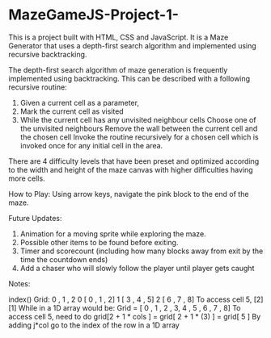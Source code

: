 # MazeGameJS-Project-1-

This is a project built with HTML, CSS and JavaScript. It is a Maze Generator that uses a depth-first search algorithm and implemented using recursive backtracking. 

The depth-first search algorithm of maze generation is frequently implemented using backtracking. This can be described with a following recursive routine:

1. Given a current cell as a parameter,
2. Mark the current cell as visited
3. While the current cell has any unvisited neighbour cells
        Choose one of the unvisited neighbours
        Remove the wall between the current cell and the chosen cell
        Invoke the routine recursively for a chosen cell
        which is invoked once for any initial cell in the area.

There are 4 difficulty levels that have been preset and optimized according to the width and height of the maze canvas with higher difficulties having more cells. 

How to Play: 
Using arrow keys, navigate the pink block to the end of the maze. 
















Future Updates:

1. Animation for a moving sprite while exploring the maze.
2. Possible other items to be found before exiting. 
3. Timer and scorecount (including how many blocks away from exit by the time the countdown ends)
4. Add a chaser who will slowly follow the player until player gets caught




Notes: 

index() 
Grid:
    0 , 1 , 2
0 [ 0 , 1 , 2]
1 [ 3 , 4 , 5]
2 [ 6 , 7 , 8]
To access cell 5, [2][1]
While in a 1D array would be:
Grid = [ 0 , 1 , 2 , 3, 4 , 5 , 6 , 7 , 8]
To access cell 5, need to do grid[2 + 1 * cols ] = grid[ 2 + 1 * (3) ] = grid[ 5 ]
By adding j*col go to the index of the row in a 1D array

